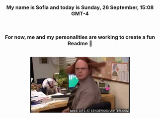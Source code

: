 


<div align="center">
<h3 >My name is Sofia and today is Sunday, 26 September, 15:08 GMT-4</h3><br>
<h3 >For now, me and my personalities are working to create a fun Readme 👋
</h3><br>
<img src='img/dwight.gif' alt='working...'/>
</div>
